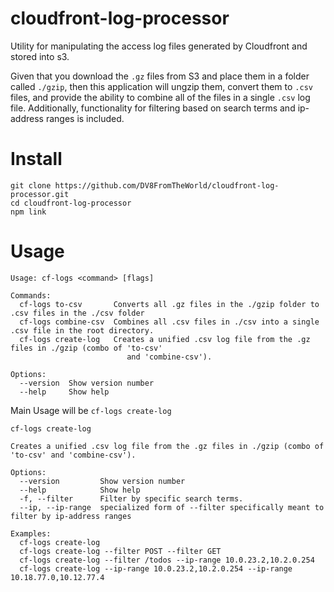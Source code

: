 # cloudfront-log-processor
Utility for manipulating the access log files generated by Cloudfront and stored into s3.

Given that you download the `.gz` files from S3 and place them in a folder called `./gzip`, then this application will ungzip them, 
convert them to `.csv` files, and provide the ability to combine all of the files in a single `.csv` log file. Additionally,
functionality for filtering based on search terms and ip-address ranges is included.

# Install
```
git clone https://github.com/DV8FromTheWorld/cloudfront-log-processor.git
cd cloudfront-log-processor
npm link
```

# Usage
```
Usage: cf-logs <command> [flags]

Commands:
  cf-logs to-csv       Converts all .gz files in the ./gzip folder to .csv files in the ./csv folder
  cf-logs combine-csv  Combines all .csv files in ./csv into a single .csv file in the root directory.
  cf-logs create-log   Creates a unified .csv log file from the .gz files in ./gzip (combo of 'to-csv'
                          and 'combine-csv').

Options:
  --version  Show version number      
  --help     Show help 
```

Main Usage will be `cf-logs create-log`
```
cf-logs create-log

Creates a unified .csv log file from the .gz files in ./gzip (combo of 'to-csv' and 'combine-csv').

Options:
  --version         Show version number                                                               
  --help            Show help                                                                       
  -f, --filter      Filter by specific search terms.                                        
  --ip, --ip-range  specialized form of --filter specifically meant to filter by ip-address ranges

Examples:
  cf-logs create-log
  cf-logs create-log --filter POST --filter GET
  cf-logs create-log --filter /todos --ip-range 10.0.23.2,10.2.0.254
  cf-logs create-log --ip-range 10.0.23.2,10.2.0.254 --ip-range 10.18.77.0,10.12.77.4
  ```


